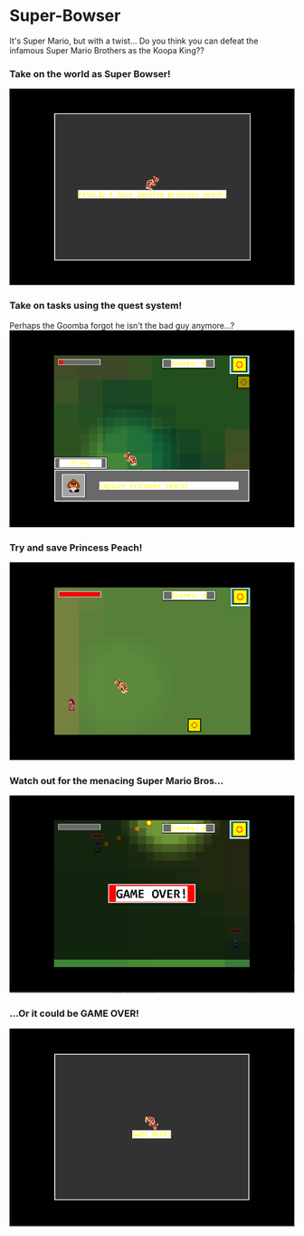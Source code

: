 # Super-Bowser
It's Super Mario, but with a twist... Do you think you can defeat the infamous Super Mario Brothers as the Koopa King??

### Take on the world as Super Bowser!
![alt image](/SuperBowserScreenshots/superbowserintro.PNG)

### Take on tasks using the quest system!
Perhaps the Goomba forgot he isn't the bad guy anymore...?
![alt image](/SuperBowserScreenshots/quest.PNG)

### Try and save Princess Peach!
![alt image](/SuperBowserScreenshots/saveprincesspeach.PNG)

### Watch out for the menacing Super Mario Bros...
![alt image](/SuperBowserScreenshots/evilmariobros.PNG)

### ...Or it could be GAME OVER!
![alt image](/SuperBowserScreenshots/superbowsergameover.PNG)
